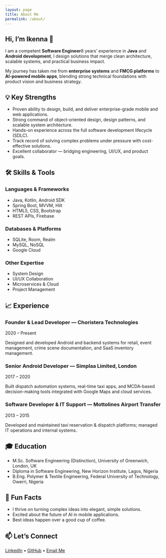 ```yaml
---
layout: page
title: About Me
permalink: /about/
---
```


<section class="about-container">

  <!-- Profile Header -->
  <div class="about-header">
<!--     <img src="/assets/images/profile.jpg" alt="Ikenna I" class="profile-pic"> -->
    <div class="about-intro">
      <h1>Hi, I’m Ikenna 👋</h1>
      <p>
        I am a competent <strong>Software Engineer</strong with proficient knowledge in systems design, software development and IT consultancy. Practical skills with full-stack java programming and android development. Known for excellent troubleshooting skills, having the ability to analyze code and engineer well-researched, costeffective enterprise solutions. Innovative and result oriented, with the ability to work under pressure. Able to contribute to the development of best practices, procedures and policies within an organization.
        With over <strong>8 years’ experience</strong> in <strong>Java</strong> and <strong>Android development</strong>,
        I design solutions that merge clean architecture, scalable systems, and practical business impact.
      </p>
      <p>
        My journey has taken me from <strong>enterprise systems</strong> and <strong>FMCG platforms</strong> to <strong>AI-powered mobile apps</strong>,
        blending strong technical foundations with product vision and business strategy.
      </p>
    </div>
  </div>

  <!-- Key Strengths -->
  <section class="highlights-section">
    <h2>💡 Key Strengths</h2>
    <ul>
      <li>Proven ability to design, build, and deliver enterprise-grade mobile and web applications.</li>
      <li>Strong command of object-oriented design, design patterns, and scalable system architecture.</li>
      <li>Hands-on experience across the full software development lifecycle (SDLC).</li>
      <li>Track record of solving complex problems under pressure with cost-effective solutions.</li>
      <li>Excellent collaborator — bridging engineering, UI/UX, and product goals.</li>
    </ul>
  </section>

  <!-- Skills & Tools -->
  <section class="skills-section">
    <h2>🛠 Skills & Tools</h2>
    <div class="skills-grid">
      <div>
        <h3>Languages & Frameworks</h3>
        <ul>
          <li>Java, Kotlin, Android SDK</li>
          <li>Spring Boot, MVVM, Hilt</li>
          <li>HTML5, CSS, Bootstrap</li>
          <li>REST APIs, Firebase</li>
        </ul>
      </div>
      <div>
        <h3>Databases & Platforms</h3>
        <ul>
          <li>SQLite, Room, Realm</li>
          <li>MySQL, NoSQL</li>
          <li>Google Cloud</li>
        </ul>
        <h3>Other Expertise</h3>
        <ul>
          <li>System Design</li>
          <li>UI/UX Collaboration</li>
          <li>Microservices & Cloud</li>
          <li>Project Management</li>
        </ul>
      </div>
    </div>
  </section>

  <!-- Experience Timeline -->
  <section class="timeline-section">
    <h2>📈 Experience</h2>
    <div class="timeline">
      <div class="timeline-item reveal">
        <h3>Founder & Lead Developer — Choristera Technologies</h3>
        <span class="timeline-date">2020 – Present</span>
        <p>Designed and developed Android and backend systems for retail, event management, crime scene documentation, and SaaS inventory management.</p>
      </div>
      <div class="timeline-item reveal">
        <h3>Senior Android Developer — Simplaa Limited, London</h3>
        <span class="timeline-date">2017 – 2020</span>
        <p>Built dispatch automation systems, real-time taxi apps, and MCDA-based decision-making tools integrated with Google Maps and cloud services.</p>
      </div>
      <div class="timeline-item reveal">
        <h3>Software Developer & IT Support — Mottolines Airport Transfer</h3>
        <span class="timeline-date">2013 – 2015</span>
        <p>Developed and maintained taxi reservation & dispatch platforms; managed IT operations and internal systems.</p>
      </div>
    </div>
  </section>

  <!-- Education -->
  <section class="education-section">
    <h2>🎓 Education</h2>
    <ul>
      <li>M.Sc. Software Engineering (Distinction), University of Greenwich, London, UK</li>
      <li>Diploma in Software Engineering, New Horizon Institute, Lagos, Nigeria</li>
      <li>B.Eng. Polymer & Textile Engineering, Federal University of Technology, Owerri, Nigeria</li>
    </ul>
  </section>

  <!-- Fun Facts -->
  <section class="funfacts-section">
    <h2>🎯 Fun Facts</h2>
    <ul>
      <li>I thrive on turning complex ideas into elegant, simple solutions.</li>
      <li>Excited about the future of AI in mobile applications.</li>
      <li>Best ideas happen over a good cup of coffee.</li>
    </ul>
  </section>

  <!-- Contact -->
  <section class="contact-section">
    <h2>📫 Let’s Connect</h2>
    <p>
      <a href="https://www.linkedin.com/in/ikennaigboasoiyi">LinkedIn</a> • 
      <a href="https://github.com/">GitHub</a> • 
      <a href="mailto:ikennaigboasoiyi@yahoo.com">Email Me</a>
    </p>
  </section>

</section>

